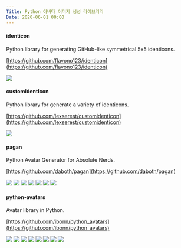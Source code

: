 ```yaml
---
Title: Python 아바타 이미지 생성 라이브러리
Date: 2020-06-01 00:00
---
```



#### identicon

Python library for generating GitHub-like symmetrical 5x5 identicons.

[https://github.com/flavono123/identicon](https://github.com/flavono123/identicon)

![](https://camo.githubusercontent.com/3c4eee845db4fa6af1d93b1c33b30074a9b0333f/68747470733a2f2f662e636c6f75642e6769746875622e636f6d2f6173736574732f363130342f3936313733302f61336334653261302d303464662d313165332d383234632d3733373865363535303730372e706e67#mh50)

#### customidenticon

Python library for generate a variety of identicons.

[https://github.com/lexserest/customidenticon](https://github.com/lexserest/customidenticon)

![](https://github.com/assets/22620605/2c1c3180-3d1a-11e9-84ca-64547fb6ad51#mh60)

#### pagan

Python Avatar Generator for Absolute Nerds.

[https://github.com/daboth/pagan](https://github.com/daboth/pagan)

![](https://github.com/daboth/pagan/raw/master/images/pagan.png#mh50)
![](https://github.com/daboth/pagan/raw/master/images/python.png#mh50)
![](https://github.com/daboth/pagan/raw/master/images/avatar.png#mh50)
![](https://github.com/daboth/pagan/raw/master/images/github.png#mh50)
![](https://github.com/daboth/pagan/raw/master/images/retro.png#mh50)
![](https://github.com/daboth/pagan/raw/master/images/piece%20of%20cake.png#mh50)
![](https://github.com/daboth/pagan/raw/master/images/piece%20of%20cake.png#mh50)

#### python-avatars

Avatar library in Python.

[https://github.com/ibonn/python_avatars](https://github.com/ibonn/python_avatars)

<!-- ![](https://raw.githubusercontent.com/ibonn/python_avatars/main/examples/random_gif_apng/avatars.png#mh100) -->
![](https://raw.githubusercontent.com/ibonn/python_avatars/main/examples/shirt_text/avatar_text.svg#mh50)
![](https://raw.githubusercontent.com/ibonn/python_avatars/2c49dc330b7022a79999394c2894d1ececbefd59/examples/random/avatar_7.svg#mh50)
![](https://raw.githubusercontent.com/ibonn/python_avatars/2c49dc330b7022a79999394c2894d1ececbefd59/examples/random/avatar_8.svg#mh50)
![](https://raw.githubusercontent.com/ibonn/python_avatars/2c49dc330b7022a79999394c2894d1ececbefd59/examples/random/avatar_1.svg#mh50)
![](https://raw.githubusercontent.com/ibonn/python_avatars/main/examples/install/avatar_suit.svg#mh50)
![](https://raw.githubusercontent.com/ibonn/python_avatars/2c49dc330b7022a79999394c2894d1ececbefd59/examples/random/avatar_4.svg#mh50)
![](https://raw.githubusercontent.com/ibonn/python_avatars/2c49dc330b7022a79999394c2894d1ececbefd59/examples/random/avatar_5.svg#mh50)
![](https://raw.githubusercontent.com/ibonn/python_avatars/2c49dc330b7022a79999394c2894d1ececbefd59/examples/random/avatar_9.svg#mh50)
<!-- ![](https://raw.githubusercontent.com/ibonn/python_avatars/2c49dc330b7022a79999394c2894d1ececbefd59/examples/random/avatar_0.svg#mh50) -->
<!-- ![](https://raw.githubusercontent.com/ibonn/python_avatars/2c49dc330b7022a79999394c2894d1ececbefd59/examples/random/avatar_3.svg#mh50) -->
<!-- ![](https://raw.githubusercontent.com/ibonn/python_avatars/2c49dc330b7022a79999394c2894d1ececbefd59/examples/random/avatar_6.svg#mh50) -->
<!-- ![](https://raw.githubusercontent.com/ibonn/python_avatars/2c49dc330b7022a79999394c2894d1ececbefd59/examples/random/avatar_2.svg#mh50) -->

